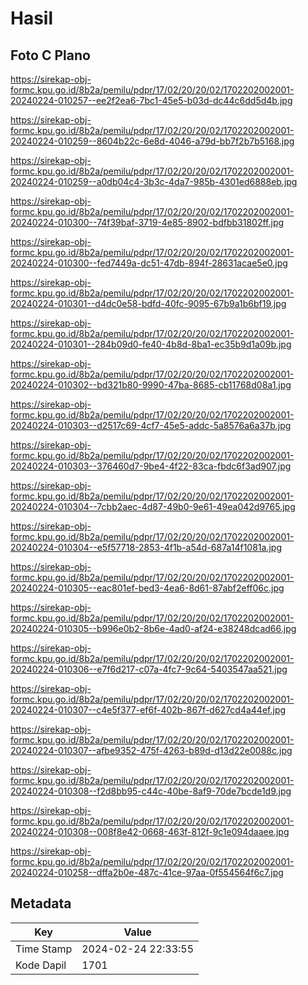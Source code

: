 # Hasil

## Foto C Plano

https://sirekap-obj-formc.kpu.go.id/8b2a/pemilu/pdpr/17/02/20/20/02/1702202002001-20240224-010257--ee2f2ea6-7bc1-45e5-b03d-dc44c6dd5d4b.jpg

https://sirekap-obj-formc.kpu.go.id/8b2a/pemilu/pdpr/17/02/20/20/02/1702202002001-20240224-010259--8604b22c-6e8d-4046-a79d-bb7f2b7b5168.jpg

https://sirekap-obj-formc.kpu.go.id/8b2a/pemilu/pdpr/17/02/20/20/02/1702202002001-20240224-010259--a0db04c4-3b3c-4da7-985b-4301ed6888eb.jpg

https://sirekap-obj-formc.kpu.go.id/8b2a/pemilu/pdpr/17/02/20/20/02/1702202002001-20240224-010300--74f39baf-3719-4e85-8902-bdfbb31802ff.jpg

https://sirekap-obj-formc.kpu.go.id/8b2a/pemilu/pdpr/17/02/20/20/02/1702202002001-20240224-010300--fed7449a-dc51-47db-894f-28631acae5e0.jpg

https://sirekap-obj-formc.kpu.go.id/8b2a/pemilu/pdpr/17/02/20/20/02/1702202002001-20240224-010301--d4dc0e58-bdfd-40fc-9095-67b9a1b6bf19.jpg

https://sirekap-obj-formc.kpu.go.id/8b2a/pemilu/pdpr/17/02/20/20/02/1702202002001-20240224-010301--284b09d0-fe40-4b8d-8ba1-ec35b9d1a09b.jpg

https://sirekap-obj-formc.kpu.go.id/8b2a/pemilu/pdpr/17/02/20/20/02/1702202002001-20240224-010302--bd321b80-9990-47ba-8685-cb11768d08a1.jpg

https://sirekap-obj-formc.kpu.go.id/8b2a/pemilu/pdpr/17/02/20/20/02/1702202002001-20240224-010303--d2517c69-4cf7-45e5-addc-5a8576a6a37b.jpg

https://sirekap-obj-formc.kpu.go.id/8b2a/pemilu/pdpr/17/02/20/20/02/1702202002001-20240224-010303--376460d7-9be4-4f22-83ca-fbdc6f3ad907.jpg

https://sirekap-obj-formc.kpu.go.id/8b2a/pemilu/pdpr/17/02/20/20/02/1702202002001-20240224-010304--7cbb2aec-4d87-49b0-9e61-49ea042d9765.jpg

https://sirekap-obj-formc.kpu.go.id/8b2a/pemilu/pdpr/17/02/20/20/02/1702202002001-20240224-010304--e5f57718-2853-4f1b-a54d-687a14f1081a.jpg

https://sirekap-obj-formc.kpu.go.id/8b2a/pemilu/pdpr/17/02/20/20/02/1702202002001-20240224-010305--eac801ef-bed3-4ea6-8d61-87abf2eff06c.jpg

https://sirekap-obj-formc.kpu.go.id/8b2a/pemilu/pdpr/17/02/20/20/02/1702202002001-20240224-010305--b996e0b2-8b6e-4ad0-af24-e38248dcad66.jpg

https://sirekap-obj-formc.kpu.go.id/8b2a/pemilu/pdpr/17/02/20/20/02/1702202002001-20240224-010306--e7f6d217-c07a-4fc7-9c64-5403547aa521.jpg

https://sirekap-obj-formc.kpu.go.id/8b2a/pemilu/pdpr/17/02/20/20/02/1702202002001-20240224-010307--c4e5f377-ef6f-402b-867f-d627cd4a44ef.jpg

https://sirekap-obj-formc.kpu.go.id/8b2a/pemilu/pdpr/17/02/20/20/02/1702202002001-20240224-010307--afbe9352-475f-4263-b89d-d13d22e0088c.jpg

https://sirekap-obj-formc.kpu.go.id/8b2a/pemilu/pdpr/17/02/20/20/02/1702202002001-20240224-010308--f2d8bb95-c44c-40be-8af9-70de7bcde1d9.jpg

https://sirekap-obj-formc.kpu.go.id/8b2a/pemilu/pdpr/17/02/20/20/02/1702202002001-20240224-010308--008f8e42-0668-463f-812f-9c1e094daaee.jpg

https://sirekap-obj-formc.kpu.go.id/8b2a/pemilu/pdpr/17/02/20/20/02/1702202002001-20240224-010258--dffa2b0e-487c-41ce-97aa-0f554564f6c7.jpg


## Metadata

| Key        | Value               |
| ---------- | ------------------- |
| Time Stamp | 2024-02-24 22:33:55 |
| Kode Dapil | 1701                |



